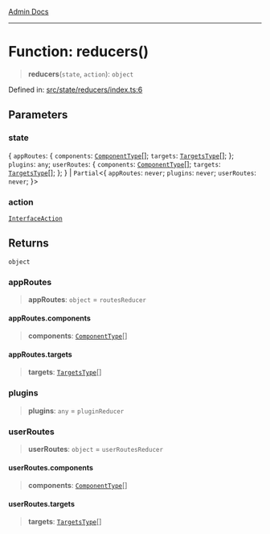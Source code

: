[Admin Docs](/)

***

# Function: reducers()

> **reducers**(`state`, `action`): `object`

Defined in: [src/state/reducers/index.ts:6](https://github.com/syedali237/talawa-admin/blob/dd4a08e622d0fa38bcf9758a530e8cdf917dbac8/src/state/reducers/index.ts#L6)

## Parameters

### state

\{ `appRoutes`: \{ `components`: [`ComponentType`](../routesReducer/type-aliases/ComponentType.md)[]; `targets`: [`TargetsType`](../routesReducer/type-aliases/TargetsType.md)[]; \}; `plugins`: `any`; `userRoutes`: \{ `components`: [`ComponentType`](../userRoutesReducer/type-aliases/ComponentType.md)[]; `targets`: [`TargetsType`](../userRoutesReducer/type-aliases/TargetsType.md)[]; \}; \} | `Partial`\<\{ `appRoutes`: `never`; `plugins`: `never`; `userRoutes`: `never`; \}\>

### action

[`InterfaceAction`](../../helpers/Action/interfaces/InterfaceAction.md)

## Returns

`object`

### appRoutes

> **appRoutes**: `object` = `routesReducer`

#### appRoutes.components

> **components**: [`ComponentType`](../routesReducer/type-aliases/ComponentType.md)[]

#### appRoutes.targets

> **targets**: [`TargetsType`](../routesReducer/type-aliases/TargetsType.md)[]

### plugins

> **plugins**: `any` = `pluginReducer`

### userRoutes

> **userRoutes**: `object` = `userRoutesReducer`

#### userRoutes.components

> **components**: [`ComponentType`](../userRoutesReducer/type-aliases/ComponentType.md)[]

#### userRoutes.targets

> **targets**: [`TargetsType`](../userRoutesReducer/type-aliases/TargetsType.md)[]
